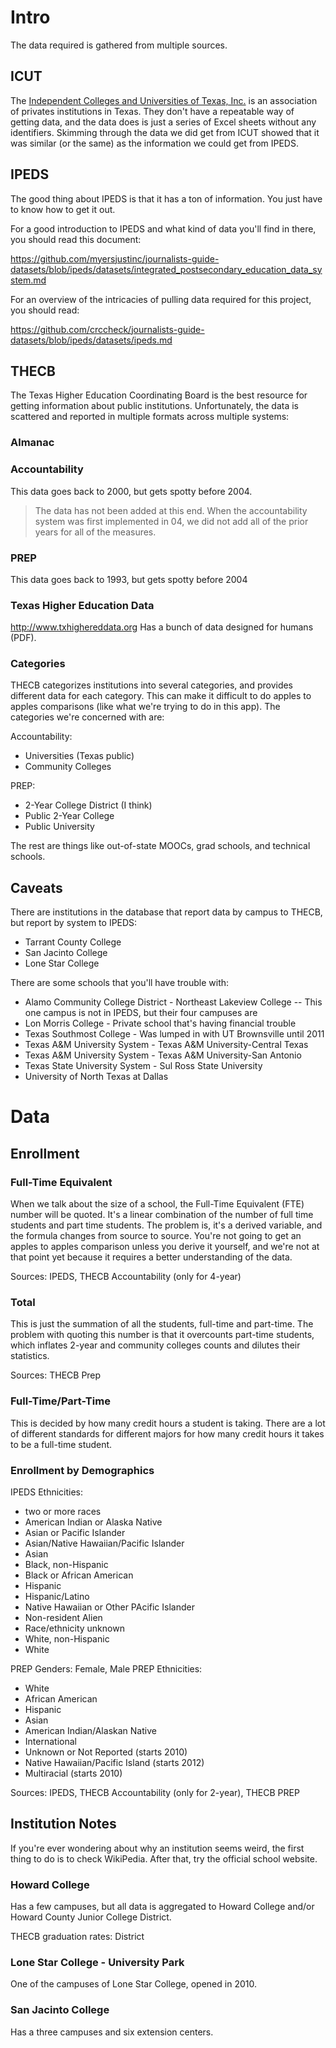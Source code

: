Intro
=====

The data required is gathered from multiple sources.


ICUT
----
The [Independent Colleges and Universities of Texas, Inc.][ICUT] is an
association of privates institutions in Texas. They don't have a repeatable way
of getting data, and the data does is just a series of Excel sheets without any
identifiers. Skimming through the data we did get from ICUT showed that it was
similar (or the same) as the information we could get from IPEDS.

  [ICUT]: http://www.icut.org/


IPEDS
-----

The good thing about IPEDS is that it has a ton of information. You just have
to know how to get it out.

For a good introduction to IPEDS and what kind of data you'll find in there,
you should read this document:

https://github.com/myersjustinc/journalists-guide-datasets/blob/ipeds/datasets/integrated_postsecondary_education_data_system.md

For an overview of the intricacies of pulling data required for this project,
you should read:

https://github.com/crccheck/journalists-guide-datasets/blob/ipeds/datasets/ipeds.md


THECB
-----

The Texas Higher Education Coordinating Board is the best resource for getting
information about public institutions. Unfortunately, the data is scattered and
reported in multiple formats across multiple systems:

### Almanac

### Accountability

This data goes back to 2000, but gets spotty before 2004.

> The data has not been added at this end.  When the accountability system was
> first implemented in 04, we did not add all of the prior years for all of the
> measures.

### PREP

This data goes back to 1993, but gets spotty before 2004

### Texas Higher Education Data

http://www.txhighereddata.org Has a bunch of data designed for humans (PDF).

### Categories

THECB categorizes institutions into several categories, and provides different
data for each category. This can make it difficult to do apples to apples
comparisons (like what we're trying to do in this app). The categories we're
concerned with are:

Accountability:

* Universities (Texas public)
* Community Colleges

PREP:

* 2-Year College District (I think)
* Public 2-Year College
* Public University

The rest are things like out-of-state MOOCs, grad schools, and technical
schools.

Caveats
-------

There are institutions in the database that report data by campus to THECB,
but report by system to IPEDS:

* Tarrant County College
* San Jacinto College
* Lone Star College

There are some schools that you'll have trouble with:

* Alamo Community College District - Northeast Lakeview College -- This one
  campus is not in IPEDS, but their four campuses are
* Lon Morris College - Private school that's having financial trouble
* Texas Southmost College - Was lumped in with UT Brownsville until 2011
* Texas A&M University System - Texas A&M University-Central Texas
* Texas A&M University System - Texas A&M University-San Antonio
* Texas State University System - Sul Ross State University
* University of North Texas at Dallas


Data
====

Enrollment
----------

### Full-Time Equivalent

When we talk about the size of a school, the Full-Time Equivalent (FTE) number
will be quoted. It's a linear combination of the number of full time students
and part time students. The problem is, it's a derived variable, and the
formula changes from source to source. You're not going to get an apples to
apples comparison unless you derive it yourself, and we're not at that point
yet because it requires a better understanding of the data.

Sources: IPEDS, THECB Accountability (only for 4-year)

### Total

This is just the summation of all the students, full-time and part-time. The
problem with quoting this number is that it overcounts part-time students,
which inflates 2-year and community colleges counts and dilutes their
statistics.

Sources: THECB Prep

### Full-Time/Part-Time

This is decided by how many credit hours a student is taking. There are a lot
of different standards for different majors for how many credit hours it takes
to be a full-time student.

### Enrollment by Demographics

IPEDS Ethnicities:
* two or more races
* American Indian or Alaska Native
* Asian or Pacific Islander
* Asian/Native Hawaiian/Pacific Islander
* Asian
* Black, non-Hispanic
* Black or African American
* Hispanic
* Hispanic/Latino
* Native Hawaiian or Other PAcific Islander
* Non-resident Alien
* Race/ethnicity unknown
* White, non-Hispanic
* White


PREP Genders: Female, Male
PREP Ethnicities:
* White
* African American
* Hispanic
* Asian
* American Indian/Alaskan Native
* International
* Unknown or Not Reported (starts 2010)
* Native Hawaiian/Pacific Island (starts 2012)
* Multiracial (starts 2010)

Sources: IPEDS, THECB Accountability (only for 2-year), THECB PREP


Institution Notes
-----------------

If you're ever wondering about why an institution seems weird, the first thing
to do is to check WikiPedia. After that, try the official school website.

### Howard College

Has a few campuses, but all data is aggregated to Howard College and/or Howard
County Junior College District.

THECB graduation rates: District

### Lone Star College - University Park

One of the campuses of Lone Star College, opened in 2010.

### San Jacinto College

Has a three campuses and six extension centers.
